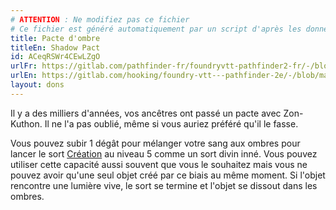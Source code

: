 ```yaml
---
# ATTENTION : Ne modifiez pas ce fichier
# Ce fichier est généré automatiquement par un script d'après les données du module Foundry VTT officiel et de sa traduction
title: Pacte d'ombre
titleEn: Shadow Pact
id: ACeqRSWr4CEwLZgO
urlFr: https://gitlab.com/pathfinder-fr/foundryvtt-pathfinder2-fr/-/blob/master/data/feats/ACeqRSWr4CEwLZgO.htm
urlEn: https://gitlab.com/hooking/foundry-vtt---pathfinder-2e/-/blob/master/packs/data/feats.db/shadow-pact.json
layout: dons
---
```

Il y a des milliers d'années, vos ancêtres ont passé un pacte avec Zon-Kuthon. Il ne l'a pas oublié, même si vous auriez préféré qu'il le fasse.

Vous pouvez subir 1 dégât pour mélanger votre sang aux ombres pour lancer le sort [Création](../sorts/création.md) au niveau 5 comme un sort divin inné. Vous pouvez utiliser cette capacité aussi souvent que vous le souhaitez mais vous ne pouvez avoir qu'une seul objet créé par ce biais au même moment. Si l'objet rencontre une lumière vive, le sort se termine et l'objet se dissout dans les ombres.
